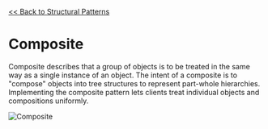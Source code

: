 [<< Back to Structural Patterns](index.md)

# Composite
Composite describes that a group of objects is to be treated in the same way as a single instance of an object. The intent of a composite is to "compose" objects into tree structures to represent part-whole hierarchies. Implementing the composite pattern lets clients treat individual objects and compositions uniformly.

![Composite](https://www.dofactory.com/images/diagrams/net/composite.gif)